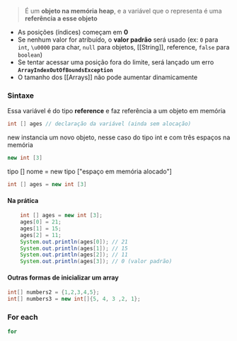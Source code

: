 > É um **objeto na memória heap**, e a variável que o representa é uma **referência a esse objeto**
- As posições (índices) começam em **0**
- Se nenhum valor for atribuído, o **valor padrão** será usado (ex: `0` para `int`, `\u0000` para char, `null` para objetos, [[String]], reference, `false` para `boolean`)
- Se tentar acessar uma posição fora do limite, será lançado um erro **`ArrayIndexOutOfBoundsException`**
- O tamanho dos [[Arrays]] não pode aumentar dinamicamente
### Sintaxe
Essa variável é do tipo **reference** e faz referência a um objeto em memória
```java
int [] ages // declaração da variável (ainda sem alocação)
```

new instancia um novo objeto, nesse caso do tipo int e com três espaços na memória
```java
new int [3]
```

tipo [] nome = new tipo \["espaço em memória alocado"\]
```java
int [] ages = new int [3]
```

#### Na prática
```java
    int [] ages = new int [3];  
	ages[0] = 21;  
	ages[1] = 15;  
	ages[2] = 11;  
	System.out.println(ages[0]); // 21
	System.out.println(ages[1]); // 15
	System.out.println(ages[2]); // 11 
	System.out.println(ages[3]); // 0 (valor padrão)
```

#### Outras formas de inicializar um array
```java
int[] numbers2 = {1,2,3,4,5};  
int[] numbers3 = new int[]{5, 4, 3 ,2, 1};
```

### For each
```java
for
```